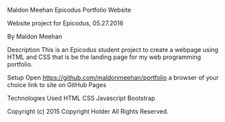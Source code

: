 Maldon Meehan Epicodus Portfolio Website

Website project for Epicodus, 05.27.2016

By Maldon Meehan

Description
This is an Epicodus student project to create a webpage using HTML and CSS that is be the landing page for my web programming portfolio.

Setup
Open https://github.com/maldonmeehan/portfolio a browser of your choice
link to site on GitHub Pages

Technologies Used
HTML
CSS
Javascript
Bootstrap

Copyright (c) 2015 Copyright Holder All Rights Reserved.
